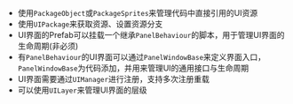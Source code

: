 * 使用`PackageObject`或`PackageSprites`来管理代码中直接引用的UI资源
* 使用`UIPackage`来获取资源、设置资源分支
* UI界面的Prefab可以挂载一个继承`PanelBehaviour`的脚本，用于管理UI界面的生命周期(非必须)
* 有`PanelBehaviour`的UI界面可以通过`PanelWindowBase`来定义界面入口，`PanelWindowBase`为代码添加，并用来管理UI的通用接口与生命周期
* UI界面需要通过`UIManager`进行注册，支持多次注册重载
* 可以使用`UILayer`来管理UI界面的层级